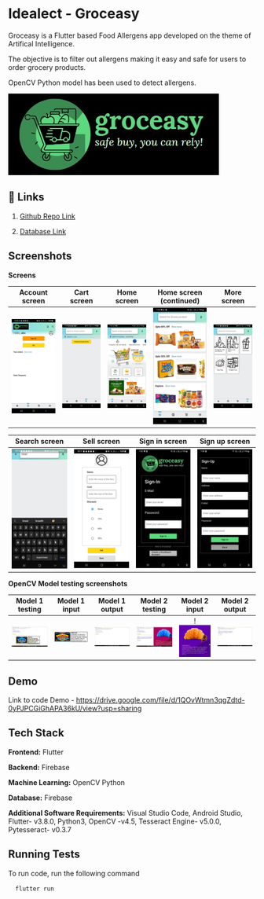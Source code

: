 
# Idealect - Groceasy

Groceasy is a Flutter based Food Allergens app developed on the theme of Artifical Intelligence.

The objective is to filter out allergens making it easy and safe for users to order grocery products.

OpenCV Python model has been used to detect allergens.




![Logo](https://github.com/sam6coder/Idealect-AI/blob/master/images/logo.png?raw=true)


## 🔗 Links
1. [Github Repo Link](https://github.com/sam6coder/Idealect-AI)

2. [Database Link](https://food-allergence-app-default-rtdb.asia-southeast1.firebasedatabase.app)



## Screenshots

**Screens**

Account screen           |  Cart screen                   | Home screen               | Home screen (continued)               | More screen
:-------------------------:|:-------------------------:|:-------------------------:|:-------------------------:|:-------------------------:|
![Account screen](https://github.com/sam6coder/Idealect-AI/blob/master/screenshots/Account%20screen.jpg) | ![Cart screen](https://github.com/sam6coder/Idealect-AI/blob/master/screenshots/Cart%20screen.jpg) | ![Home screen](https://github.com/sam6coder/Idealect-AI/blob/master/screenshots/Home%20screen%201.jpg) | ![Home screen (continued)](https://github.com/sam6coder/Idealect-AI/blob/master/screenshots/Home%20screen%202.jpg) | ![More screen](https://github.com/sam6coder/Idealect-AI/blob/master/screenshots/More%20screen.jpg)

Search screen            |  Sell screen                   | Sign in screen               | Sign up screen
:-------------------------:|:-------------------------:|:-------------------------:|:-------------------------:|
![Search screen](https://github.com/sam6coder/Idealect-AI/blob/master/screenshots/Search%20screen.jpg) | ![Sell screen](https://github.com/sam6coder/Idealect-AI/blob/master/screenshots/Sell%20screen.jpg) | ![Sign in screen](https://github.com/sam6coder/Idealect-AI/blob/master/screenshots/Sign%20In%20screen.jpg) | ![Sign up screen](https://github.com/sam6coder/Idealect-AI/blob/master/screenshots/Sign%20Up%20screen.jpg)

**OpenCV Model testing screenshots**

Model 1 testing           |  Model 1 input                   | Model 1 output               | Model 2 testing           |  Model 2 input                   | Model 2 output
:-------------------------:|:-------------------------:|:-------------------------:|:-------------------------:|:-------------------------:|:-------------------------:|
![Model 1 testing](https://github.com/sam6coder/Idealect-AI/blob/master/screenshots/Model1%20OpenCV%20testing.jpg) | ![Model 1 input](https://github.com/sam6coder/Idealect-AI/blob/master/screenshots/Model1.jpg) | ![Model 1 output](https://github.com/sam6coder/Idealect-AI/blob/master/screenshots/Model1output.jpg) | ![Model 2 testing](https://github.com/sam6coder/Idealect-AI/blob/master/screenshots/Model2%20OpenCV%20testing.jpg) | !![Model 2 input](https://github.com/sam6coder/Idealect-AI/blob/master/screenshots/Model2.webp) | ![Model 2 output](https://github.com/sam6coder/Idealect-AI/blob/master/screenshots/Model2output.jpg)


## Demo

Link to code Demo -
https://drive.google.com/file/d/1QOvWtmn3qgZdtd-0yPJPCGiGhAPA36kU/view?usp=sharing




## Tech Stack

**Frontend:** Flutter

**Backend:** Firebase

**Machine Learning:** OpenCV Python

**Database:** Firebase

**Additional Software Requirements:**
Visual Studio Code, Android Studio, Flutter- v3.8.0, Python3, OpenCV -v4.5, Tesseract Engine- v5.0.0, Pytesseract- v0.3.7

## Running Tests

To run code, run the following command

```bash
  flutter run
```

